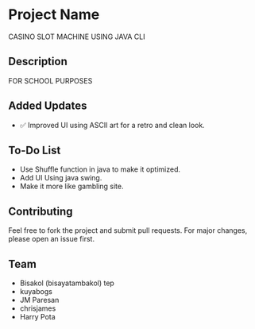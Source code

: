 # Project Name
CASINO SLOT MACHINE USING JAVA CLI

## Description
FOR SCHOOL PURPOSES

## Added Updates
- ✅ Improved UI using ASCII art for a retro and clean look.

## To-Do List
-  Use Shuffle function in java to make it optimized.
-  Add UI Using java swing.
-  Make it more like gambling site.

## Contributing
Feel free to fork the project and submit pull requests. For major changes, please open an issue first.

## Team
- Bisakol (bisayatambakol) tep
- kuyabogs
- JM Paresan
- chrisjames
- Harry Pota
